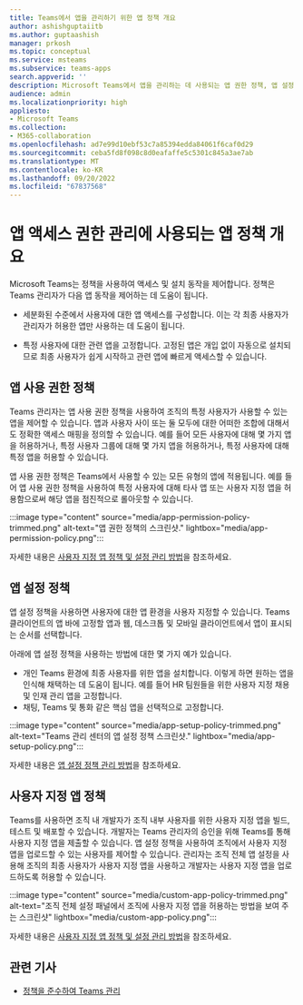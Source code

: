 ```yaml
---
title: Teams에서 앱을 관리하기 위한 앱 정책 개요
author: ashishguptaiitb
ms.author: guptaashish
manager: prkosh
ms.topic: conceptual
ms.service: msteams
ms.subservice: teams-apps
search.appverid: ''
description: Microsoft Teams에서 앱을 관리하는 데 사용되는 앱 권한 정책, 앱 설정 정책 및 사용자 지정 앱 정책에 대해 알아보세요.
audience: admin
ms.localizationpriority: high
appliesto:
- Microsoft Teams
ms.collection:
- M365-collaboration
ms.openlocfilehash: ad7e99d10ebf53c7a85394edda84061f6caf0d29
ms.sourcegitcommit: ceba5fd8f098c8d0eafaffe5c5301c845a3ae7ab
ms.translationtype: MT
ms.contentlocale: ko-KR
ms.lasthandoff: 09/20/2022
ms.locfileid: "67837568"
---
```

# <a name="overview-of-app-policies-used-to-manage-access-to-apps"></a>앱 액세스 권한 관리에 사용되는 앱 정책 개요

Microsoft Teams는 정책을 사용하여 액세스 및 설치 동작을 제어합니다. 정책은 Teams 관리자가 다음 앱 동작을 제어하는 데 도움이 됩니다.

* 세분화된 수준에서 사용자에 대한 앱 액세스를 구성합니다. 이는 각 최종 사용자가 관리자가 허용한 앱만 사용하는 데 도움이 됩니다.

* 특정 사용자에 대한 관련 앱을 고정합니다. 고정된 앱은 개입 없이 자동으로 설치되므로 최종 사용자가 쉽게 시작하고 관련 앱에 빠르게 액세스할 수 있습니다.

## <a name="app-permission-policies"></a>앱 사용 권한 정책

Teams 관리자는 앱 사용 권한 정책을 사용하여 조직의 특정 사용자가 사용할 수 있는 앱을 제어할 수 있습니다. 앱과 사용자 사이 또는 둘 모두에 대한 어떠한 조합에 대해서도 정확한 액세스 매핑을 정의할 수 있습니다. 예를 들어 모든 사용자에 대해 몇 가지 앱을 허용하거나, 특정 사용자 그룹에 대해 몇 가지 앱을 허용하거나, 특정 사용자에 대해 특정 앱을 허용할 수 있습니다.

앱 사용 권한 정책은 Teams에서 사용할 수 있는 모든 유형의 앱에 적용됩니다. 예를 들어 앱 사용 권한 정책을 사용하여 특정 사용자에 대해 타사 앱 또는 사용자 지정 앱을 허용함으로써 해당 앱을 점진적으로 롤아웃할 수 있습니다.

:::image type="content" source="media/app-permission-policy-trimmed.png" alt-text="앱 권한 정책의 스크린샷." lightbox="media/app-permission-policy.png":::

자세한 내용은 [사용자 지정 앱 정책 및 설정 관리 방법](teams-app-permission-policies.md)을 참조하세요.

## <a name="app-setup-policies"></a>앱 설정 정책

앱 설정 정책을 사용하면 사용자에 대한 앱 환경을 사용자 지정할 수 있습니다. Teams 클라이언트의 앱 바에 고정할 앱과 웹, 데스크톱 및 모바일 클라이언트에서 앱이 표시되는 순서를 선택합니다.

아래에 앱 설정 정책을 사용하는 방법에 대한 몇 가지 예가 있습니다.

* 개인 Teams 환경에 최종 사용자를 위한 앱을 설치합니다. 이렇게 하면 원하는 앱을 인식해 채택하는 데 도움이 됩니다. 예를 들어 HR 팀원들을 위한 사용자 지정 채용 및 인재 관리 앱을 고정합니다.
* 채팅, Teams 및 통화 같은 핵심 앱을 선택적으로 고정합니다.

:::image type="content" source="media/app-setup-policy-trimmed.png" alt-text="Teams 관리 센터의 앱 설정 정책 스크린샷." lightbox="media/app-setup-policy.png":::

자세한 내용은 [앱 설정 정책 관리 방법](teams-app-setup-policies.md)을 참조하세요.

## <a name="custom-app-policies"></a>사용자 지정 앱 정책

Teams를 사용하면 조직 내 개발자가 조직 내부 사용자를 위한 사용자 지정 앱을 빌드, 테스트 및 배포할 수 있습니다. 개발자는 Teams 관리자의 승인을 위해 Teams를 통해 사용자 지정 앱을 제출할 수 있습니다. 앱 설정 정책을 사용하여 조직에서 사용자 지정 앱을 업로드할 수 있는 사용자를 제어할 수 있습니다. 관리자는 조직 전체 앱 설정을 사용해 조직의 최종 사용자가 사용자 지정 앱을 사용하고 개발자는 사용자 지정 앱을 업로드하도록 허용할 수 있습니다.

:::image type="content" source="media/custom-app-policy-trimmed.png" alt-text="조직 전체 설정 패널에서 조직에 사용자 지정 앱을 허용하는 방법을 보여 주는 스크린샷" lightbox="media/custom-app-policy.png":::

자세한 내용은 [사용자 지정 앱 정책 및 설정 관리 방법](teams-custom-app-policies-and-settings.md)을 참조하세요.

## <a name="related-articles"></a>관련 기사

* [정책을 준수하여 Teams 관리](manage-teams-with-policies.md)
